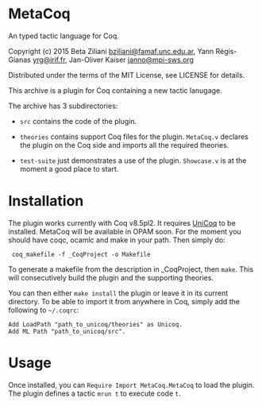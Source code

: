 # MetaCoq

An typed tactic language for Coq.

Copyright (c) 2015 Beta Ziliani <bziliani@famaf.unc.edu.ar>,
	           Yann Régis-Gianas <yrg@irif.fr>,
		   Jan-Oliver Kaiser <janno@mpi-sws.org>

Distributed under the terms of the MIT License,
see LICENSE for details.

This archive is a plugin for Coq containing a new tactic lanugage.

The archive has 3 subdirectories:
* `src` contains the code of the plugin.

* `theories` contains support Coq files for the plugin.
  `MetaCoq.v` declares the plugin on the Coq side and imports all the
  required theories.

* `test-suite` just demonstrates a use of the plugin.
  `Showcase.v` is at the moment a good place to start.

Installation
============

The plugin works currently with Coq v8.5pl2. It requires
[UniCoq](http://github.com/unicoq/unicoq) to be
installed. MetaCoq will be available in OPAM soon.
For the moment you should have coqc, ocamlc and make in your path.
Then simply do:
```
 coq_makefile -f _CoqProject -o Makefile
```
To generate a makefile from the description in _CoqProject, then `make`.
This will consecutively build the plugin and the supporting
theories.

You can then either `make install` the plugin or leave it in its
current directory. To be able to import it from anywhere in Coq,
simply add the following to `~/.coqrc`:
```
Add LoadPath "path_to_unicoq/theories" as Unicoq.
Add ML Path "path_to_unicoq/src".
```
# Usage

Once installed, you can `Require Import MetaCoq.MetaCoq` to load the
plugin. The plugin defines a tactic `mrun t` to execute code `t`.
